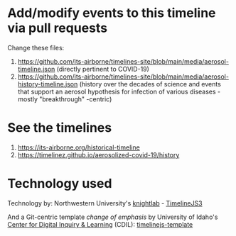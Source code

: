 # Add/modify events to this timeline via pull requests

Change these files: 

1. https://github.com/its-airborne/timelines-site/blob/main/media/aerosol-timeline.json (directly pertinent to COVID-19)
2. https://github.com/its-airborne/timelines-site/blob/main/media/aerosol-history-timeline.json (history over the decades of science and events that support an aerosol hypothesis for infection of various diseases - mostly "breakthrough" -centric)


# See the timelines

1. https://its-airborne.org/historical-timeline
2. https://timelinez.github.io/aerosolized-covid-19/history

# Technology used

Technology by: Northwestern University's [knightlab](https://github.com/NUKnightLab) - [TimelineJS3](https://github.com/NUKnightLab/TimelineJS3) 

And a Git-centric template *change of emphasis* by University of Idaho's [Center for Digital Inquiry & Learning](https://github.com/thecdil) (CDIL): [timelinejs-template](https://github.com/thecdil/timelinejs-template)
